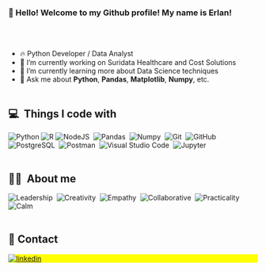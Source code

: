 ### 👋 Hello! Welcome to my Github profile! My name is Erlan!

<br><br>
- 🔥 Python Developer / Data Analyst
- 🔭 I’m currently working on Suridata Healthcare and Cost Solutions
- 🌱 I’m currently learning more about Data Science techniques
- 💬 Ask me about **Python**, **Pandas**, **Matplotlib**, **Numpy**, etc.
<br><br>

## 💻 &nbsp;Things I code with

![Python](https://img.shields.io/badge/-Python-000?&logo=Python)
![R](https://img.shields.io/badge/-R-000?&logo=R)
![NodeJS](https://img.shields.io/badge/-NodeJS-05122A?style=flat&logo=nodejs)&nbsp;
![Pandas](https://img.shields.io/badge/-Pandas-05122A?style=flat&logo=pandas)&nbsp;
![Numpy](https://img.shields.io/badge/-Numpy-05122A?style=flat&logo=numpy)&nbsp;
![Git](https://img.shields.io/badge/-Git-05122A?style=flat&logo=git)&nbsp;
![GitHub](https://img.shields.io/badge/-GitHub-05122A?style=flat&logo=github)&nbsp;
![PostgreSQL](https://img.shields.io/badge/-PostgreSQL-05122A?style=flat&logo=postgresql)&nbsp;
![Postman](https://img.shields.io/badge/-Postman-05122A?style=flat&logo=postman)&nbsp;
![Visual Studio Code](https://img.shields.io/badge/-Visual%20Studio%20Code-05122A?style=flat&logo=visual-studio-code&logoColor=007ACC)&nbsp;
![Jupyter](https://img.shields.io/badge/-Jupyter-05122A?style=flat&logo=jupyter)&nbsp;
<br><br>

## ✌🏻 &nbsp;About me

![Leadership](https://img.shields.io/badge/-Leadership-05122A?style=flat&logo=Leadership)&nbsp;
![Creativity](https://img.shields.io/badge/-Creativity-05122A?style=flat&logo=creativity)&nbsp;
![Empathy](https://img.shields.io/badge/-Empathy-05122A?style=flat&logo=empathy)&nbsp;
![Collaborative](https://img.shields.io/badge/-Collaborative-05122A?style=flat&logo=collaborative)&nbsp;
![Practicality](https://img.shields.io/badge/-Practicality-05122A?style=flat&logo=practicality)&nbsp;
![Calm](https://img.shields.io/badge/-Calm-05122A?style=flat&logo=calm)&nbsp;
<br><br>

## 🪪 Contact

<p align="left" style="background:yellow">
<a href="[https://www.linkedin.com/in/erlanlealdalmeida/" target="_blank">
  <img align="center" src="https://img.shields.io/badge/-erlanleal-05122A?style=flat&logo=linkedin" alt="linkedin"/>
</a>
</p>




